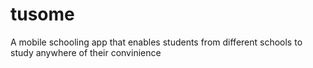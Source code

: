 # tusome
A mobile schooling app that enables students from different schools to study anywhere of their convinience 
